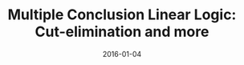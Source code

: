 ---
type: proceedings
authors:
  - Harley Eades III
  - Valeria de Paiva
title: "Multiple Conclusion Linear Logic: Cut-elimination and more"
journal: "Lecture Notes in Computer Science"
note: "Proceedings of the Symposium on Logical Foundations of Computer Science (LFCS 2016)"
date: 2016-01-04
resource:
  type: doireport
  value: 10.1007/978-3-319-27683-0_7
  report-url: includes/pubs/LFCS16-report.pdf
  report-note: with proofs  
---